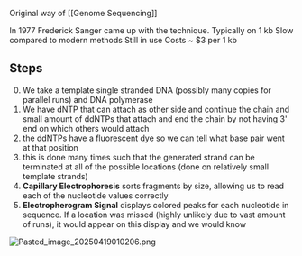 Original way of [[Genome Sequencing]]

In 1977 Frederick Sanger came up with the technique.
Typically on 1 kb
Slow compared to modern methods
Still in use
Costs ~ $3 per 1 kb

## Steps

0. We take a template single stranded DNA (possibly many copies for parallel runs) and DNA polymerase
1. We have dNTP that can attach as other side and continue the chain and small amount of ddNTPs that attach and end the chain by not having 3' end on which others would attach
2. the ddNTPs have a fluorescent dye so we can tell what base pair went at that position
3. this is done many times such that the generated strand can be terminated at all of the possible locations (done on relatively small template strands)
4. **Capillary Electrophoresis** sorts fragments by size, allowing us to read each of the nucleotide values correctly
5. **Electropherogram Signal** displays colored peaks for each nucleotide in sequence. If a location was missed (highly unlikely due to vast amount of runs), it would appear on this display and we would know

![Pasted_image_20250419010206.png](Sanger%20Sequencing.png)
